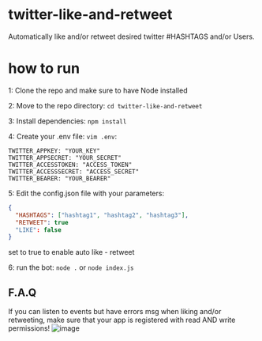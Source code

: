# twitter-like-and-retweet
Automatically like and/or retweet desired twitter #HASHTAGS and/or Users.

# how to run

1: Clone the repo and make sure to have Node installed

2: Move to the repo directory: `cd twitter-like-and-retweet`

3: Install dependencies: `npm install`

4: Create your .env file: `vim .env`:
```
TWITTER_APPKEY: "YOUR_KEY"
TWITTER_APPSECRET: "YOUR_SECRET"
TWITTER_ACCESSTOKEN: "ACCESS_TOKEN"
TWITTER_ACCESSSECRET: "ACCESS_SECRET"
TWITTER_BEARER: "YOUR_BEARER"
```

5: Edit the config.json file with your parameters:
```json
{
  "HASHTAGS": ["hashtag1", "hashtag2", "hashtag3"],
  "RETWEET": true
  "LIKE": false
}
```
set to true to enable auto like - retweet

6: run the bot: `node .` or `node index.js`


## F.A.Q
If you can listen to events but have errors msg when liking and/or retweeting, make sure that your app is registered with read AND write permissions!
![image](https://user-images.githubusercontent.com/105301169/198827588-be2ab5a0-8a66-4606-8d1a-e42dbd216bf5.png)
